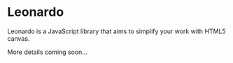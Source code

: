 # Leonardo

Leonardo is a JavaScript library that aims to simplify your work with HTML5 canvas.

More details coming soon...
